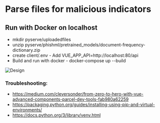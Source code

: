 # Parse files for malicious indicators

## Run with Docker on localhost
* mkdir pyserve/uploadedfiles
* unzip pyserve/phishml/pretrained_models/document-frequency-dictionary.zip
* create client/.env - Add VUE_APP_API=http://localhost:80/api
* Build and run with docker - docker-compose up --build

![Design](https://github.com/ghurabikram/DocParse/blob/master/docs/architecture.png)


### Troubleshooting:
* https://medium.com/cleversonder/from-zero-to-hero-with-vue-advanced-components-parcel-dev-tools-fab980a62259
* https://packaging.python.org/guides/installing-using-pip-and-virtual-environments/
* https://docs.python.org/3/library/venv.html
